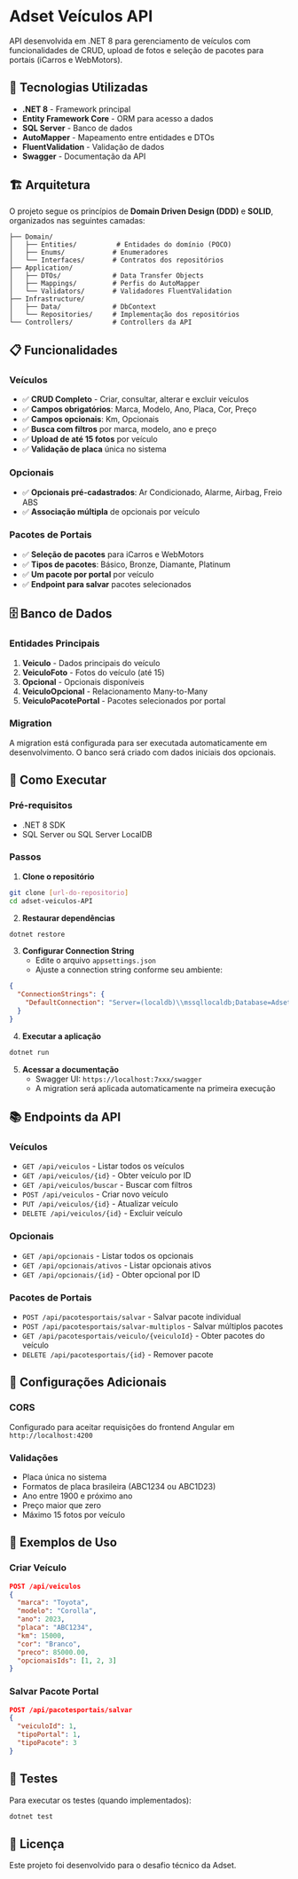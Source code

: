 # Adset Veículos API

API desenvolvida em .NET 8 para gerenciamento de veículos com funcionalidades de CRUD, upload de fotos e seleção de pacotes para portais (iCarros e WebMotors).

## 🚀 Tecnologias Utilizadas

- **.NET 8** - Framework principal
- **Entity Framework Core** - ORM para acesso a dados
- **SQL Server** - Banco de dados
- **AutoMapper** - Mapeamento entre entidades e DTOs
- **FluentValidation** - Validação de dados
- **Swagger** - Documentação da API

## 🏗️ Arquitetura

O projeto segue os princípios de **Domain Driven Design (DDD)** e **SOLID**, organizados nas seguintes camadas:

```
├── Domain/
│   ├── Entities/          # Entidades do domínio (POCO)
│   ├── Enums/            # Enumeradores
│   └── Interfaces/       # Contratos dos repositórios
├── Application/
│   ├── DTOs/             # Data Transfer Objects
│   ├── Mappings/         # Perfis do AutoMapper
│   └── Validators/       # Validadores FluentValidation
├── Infrastructure/
│   ├── Data/             # DbContext
│   └── Repositories/     # Implementação dos repositórios
└── Controllers/          # Controllers da API
```

## 📋 Funcionalidades

### Veículos
- ✅ **CRUD Completo** - Criar, consultar, alterar e excluir veículos
- ✅ **Campos obrigatórios**: Marca, Modelo, Ano, Placa, Cor, Preço
- ✅ **Campos opcionais**: Km, Opcionais
- ✅ **Busca com filtros** por marca, modelo, ano e preço
- ✅ **Upload de até 15 fotos** por veículo
- ✅ **Validação de placa** única no sistema

### Opcionais
- ✅ **Opcionais pré-cadastrados**: Ar Condicionado, Alarme, Airbag, Freio ABS
- ✅ **Associação múltipla** de opcionais por veículo

### Pacotes de Portais
- ✅ **Seleção de pacotes** para iCarros e WebMotors
- ✅ **Tipos de pacotes**: Básico, Bronze, Diamante, Platinum
- ✅ **Um pacote por portal** por veículo
- ✅ **Endpoint para salvar** pacotes selecionados

## 🗄️ Banco de Dados

### Entidades Principais

1. **Veiculo** - Dados principais do veículo
2. **VeiculoFoto** - Fotos do veículo (até 15)
3. **Opcional** - Opcionais disponíveis
4. **VeiculoOpcional** - Relacionamento Many-to-Many
5. **VeiculoPacotePortal** - Pacotes selecionados por portal

### Migration

A migration está configurada para ser executada automaticamente em desenvolvimento. O banco será criado com dados iniciais dos opcionais.

## 🚀 Como Executar

### Pré-requisitos
- .NET 8 SDK
- SQL Server ou SQL Server LocalDB

### Passos

1. **Clone o repositório**
```bash
git clone [url-do-repositorio]
cd adset-veiculos-API
```

2. **Restaurar dependências**
```bash
dotnet restore
```

3. **Configurar Connection String**
   - Edite o arquivo `appsettings.json`
   - Ajuste a connection string conforme seu ambiente:
```json
{
  "ConnectionStrings": {
    "DefaultConnection": "Server=(localdb)\\mssqllocaldb;Database=AdsetVeiculosDB;Trusted_Connection=true;MultipleActiveResultSets=true"
  }
}
```

4. **Executar a aplicação**
```bash
dotnet run
```

5. **Acessar a documentação**
   - Swagger UI: `https://localhost:7xxx/swagger`
   - A migration será aplicada automaticamente na primeira execução

## 📚 Endpoints da API

### Veículos
- `GET /api/veiculos` - Listar todos os veículos
- `GET /api/veiculos/{id}` - Obter veículo por ID
- `GET /api/veiculos/buscar` - Buscar com filtros
- `POST /api/veiculos` - Criar novo veículo
- `PUT /api/veiculos/{id}` - Atualizar veículo
- `DELETE /api/veiculos/{id}` - Excluir veículo

### Opcionais
- `GET /api/opcionais` - Listar todos os opcionais
- `GET /api/opcionais/ativos` - Listar opcionais ativos
- `GET /api/opcionais/{id}` - Obter opcional por ID

### Pacotes de Portais
- `POST /api/pacotesportais/salvar` - Salvar pacote individual
- `POST /api/pacotesportais/salvar-multiplos` - Salvar múltiplos pacotes
- `GET /api/pacotesportais/veiculo/{veiculoId}` - Obter pacotes do veículo
- `DELETE /api/pacotesportais/{id}` - Remover pacote

## 🔧 Configurações Adicionais

### CORS
Configurado para aceitar requisições do frontend Angular em `http://localhost:4200`

### Validações
- Placa única no sistema
- Formatos de placa brasileira (ABC1234 ou ABC1D23)
- Ano entre 1900 e próximo ano
- Preço maior que zero
- Máximo 15 fotos por veículo

## 📝 Exemplos de Uso

### Criar Veículo
```json
POST /api/veiculos
{
  "marca": "Toyota",
  "modelo": "Corolla",
  "ano": 2023,
  "placa": "ABC1234",
  "km": 15000,
  "cor": "Branco",
  "preco": 85000.00,
  "opcionaisIds": [1, 2, 3]
}
```

### Salvar Pacote Portal
```json
POST /api/pacotesportais/salvar
{
  "veiculoId": 1,
  "tipoPortal": 1,
  "tipoPacote": 3
}
```

## 🧪 Testes

Para executar os testes (quando implementados):
```bash
dotnet test
```

## 📄 Licença

Este projeto foi desenvolvido para o desafio técnico da Adset.